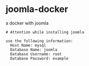 # joomla-docker
a docker with joomla

```
# Attention while installing joomla

use the following information:
  Host Name: mysql 
  Database Name: joomla 
  Database Username: root 
  Database Password: example
```

